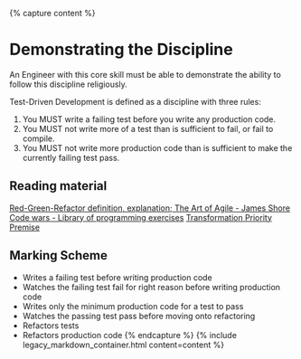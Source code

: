 {% capture content %}
# Demonstrating the Discipline

An Engineer with this core skill must be able to demonstrate the ability to follow this discipline religiously.

Test-Driven Development is defined as a discipline with three rules:

1. You MUST write a failing test before you write any production code.
2. You MUST not write more of a test than is sufficient to fail, or fail to compile.
3. You MUST not write more production code than is sufficient to make the currently failing test pass.

## Reading material

[Red-Green-Refactor definition, explanation; The Art of Agile - James Shore](http://www.jamesshore.com/Blog/Red-Green-Refactor.html)
[Code wars - Library of programming exercises](http://www.codewars.com)
[Transformation Priority Premise](https://en.wikipedia.org/wiki/Transformation_Priority_Premise)

## Marking Scheme

* Writes a failing test before writing production code
* Watches the failing test fail for right reason before writing production code
* Writes only the minimum production code for a test to pass
* Watches the passing test pass before moving onto refactoring
* Refactors tests
* Refactors production code
{% endcapture %}
{% include legacy_markdown_container.html content=content %}
